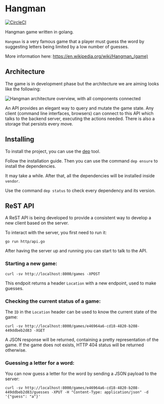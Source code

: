# Hangman

[![CircleCI](https://circleci.com/gh/mauricioabreu/go-hangman.svg?style=svg)](https://circleci.com/gh/mauricioabreu/go-hangman)

Hangman game written in golang.

`Hangman` is a very famous game that a player must guess
the word by suggesting letters being limited by a low number of
guesses.

More information here: https://en.wikipedia.org/wiki/Hangman_(game)

## Architecture

The game is in development phase but the architecture we are aiming looks like the following:

![Hangman architecture overview, with all components connected](misc/hangman_architecture.png "Architecture overview")

An API provides an elegant way to query and mutate the game state. Any client (command line interfaces, browsers) can connect to this API which talks to the backend server, executing the actions needed. There is also a storage that persists every move.

## Installing

To install the project, you can use the [dep](https://golang.github.io/dep/) tool.

Follow the installation guide. Then you can use the command `dep ensure` to install the dependencies.

It may take a while. After that, all the dependencies will be installed inside `vendor`.

Use the command `dep status` to check every dependency and its version.

## ReST API

A ReST API is being developed to provide a consistent way to develop a new client based on the server.

To interact with the server, you first need to run it:

    go run http/api.go

After having the server up and running you can start to talk to the API. 

### Starting a new game:

    curl -sv http://localhost:8000/games -XPOST

This endpoit returns a header `Location` with a new endpoint, used to make guesses.

### Checking the current status of a game:

The `ID` in the `Location` header can be used to know the current state of the game:

    curl -sv http://localhost:8000/games/e46964a6-cd18-4820-b208-449ddbeb2d83 -XGET

A JSON response will be returned, containing a pretty representation of the game. If the game does not exists, HTTP 404 status will be returned otherwise.

### Guessing a letter for a word:

You can now guess a letter for the word by sending a JSON payload to the server:

    curl -sv http://localhost:8000/games/e46964a6-cd18-4820-b208-449ddbeb2d83/guesses -XPUT -H "Content-Type: application/json" -d '{"guess": "a"}'
